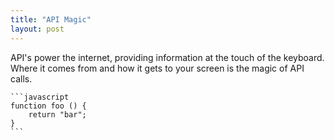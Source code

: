 ```yaml
---
title: "API Magic"
layout: post
---
```


API's power the internet, providing information at the touch of the keyboard.  Where it comes from and how it gets to your screen is the magic of API calls.

````
```javascript
function foo () {
    return "bar";
}
```
````